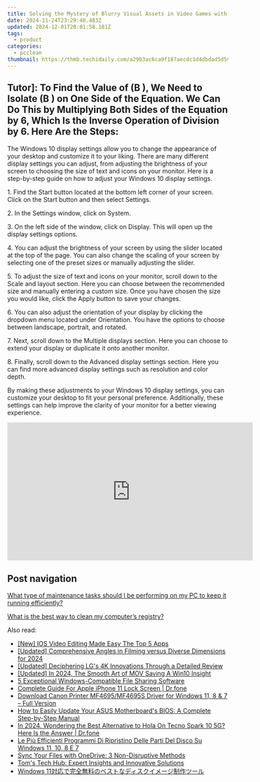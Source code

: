 ```yaml
---
title: Solving the Mystery of Blurry Visual Assets in Video Games with YL Software Expertise
date: 2024-11-24T23:29:48.483Z
updated: 2024-12-01T20:01:58.181Z
tags:
  - product
categories:
  - pcclean
thumbnail: https://thmb.techidaily.com/a29b3ac6ca9f187aecdc1d4dbdad5d59450793de0cab9f35e7f80c9b2a8a933d.png
---
```


## Tutor]: To Find the Value of \(B \), We Need to Isolate \(B \) on One Side of the Equation. We Can Do This by Multiplying Both Sides of the Equation by 6, Which Is the Inverse Operation of Division by 6. Here Are the Steps:

The Windows 10 display settings allow you to change the appearance of your desktop and customize it to your liking. There are many different display settings you can adjust, from adjusting the brightness of your screen to choosing the size of text and icons on your monitor. Here is a step-by-step guide on how to adjust your Windows 10 display settings. 

1\. Find the Start button located at the bottom left corner of your screen. Click on the Start button and then select Settings.

2\. In the Settings window, click on System.

3\. On the left side of the window, click on Display. This will open up the display settings options. 

4\. You can adjust the brightness of your screen by using the slider located at the top of the page. You can also change the scaling of your screen by selecting one of the preset sizes or manually adjusting the slider.

5\. To adjust the size of text and icons on your monitor, scroll down to the Scale and layout section. Here you can choose between the recommended size and manually entering a custom size. Once you have chosen the size you would like, click the Apply button to save your changes.

6\. You can also adjust the orientation of your display by clicking the dropdown menu located under Orientation. You have the options to choose between landscape, portrait, and rotated.

7\. Next, scroll down to the Multiple displays section. Here you can choose to extend your display or duplicate it onto another monitor.

8\. Finally, scroll down to the Advanced display settings section. Here you can find more advanced display settings such as resolution and color depth. 

By making these adjustments to your Windows 10 display settings, you can customize your desktop to fit your personal preference. Additionally, these settings can help improve the clarity of your monitor for a better viewing experience.

<!-- affiliate ads begin -->
<iframe width="560" height="315" src="https://www.youtube.com/embed/M5pwd2mwaQQ?si=qyZHgdTlbQbc32Mp" title="YouTube video player" frameborder="0" allow="accelerometer; autoplay; clipboard-write; encrypted-media; gyroscope; picture-in-picture; web-share" referrerpolicy="strict-origin-when-cross-origin" allowfullscreen></iframe>
<!-- affiliate ads end -->

## Post navigation

[What type of maintenance tasks should I be performing on my PC to keep it running efficiently?](https://tools.techidaily.com/pcclean/products/)

[What is the best way to clean my computer’s registry?](https://tools.techidaily.com/pcclean/products/)

<ins class="adsbygoogle"
     style="display:block"
     data-ad-format="autorelaxed"
     data-ad-client="ca-pub-7571918770474297"
     data-ad-slot="1223367746"></ins>

<ins class="adsbygoogle"
     style="display:block"
     data-ad-client="ca-pub-7571918770474297"
     data-ad-slot="8358498916"
     data-ad-format="auto"
     data-full-width-responsive="true"></ins>

<span class="atpl-alsoreadstyle">Also read:</span>
<div><ul>
<li><a href="https://youtube-tips.techidaily.com/os-video-editing-made-easy-the-top-5-apps/"><u>[New] IOS Video Editing Made Easy The Top 5 Apps</u></a></li>
<li><a href="https://vp-tips.techidaily.com/updated-comprehensive-angles-in-filming-versus-diverse-dimensions-for-2024/"><u>[Updated] Comprehensive Angles in Filming versus Diverse Dimensions for 2024</u></a></li>
<li><a href="https://fox-boxes.techidaily.com/updated-deciphering-lgs-4k-innovations-through-a-detailed-review/"><u>[Updated] Deciphering LG's 4K Innovations Through a Detailed Review</u></a></li>
<li><a href="https://screen-sharing-recording.techidaily.com/updated-in-2024-the-smooth-art-of-mov-saving-a-win10-insight/"><u>[Updated] In 2024, The Smooth Art of MOV Saving A Win10 Insight</u></a></li>
<li><a href="https://win11.techidaily.com/5-exceptional-windows-compatible-file-sharing-software/"><u>5 Exceptional Windows-Compatible File Sharing Software</u></a></li>
<li><a href="https://iphone-unlock.techidaily.com/complete-guide-for-apple-iphone-11-lock-screen-drfone-by-drfone-ios/"><u>Complete Guide For Apple iPhone 11 Lock Screen | Dr.fone</u></a></li>
<li><a href="https://win-amazing.techidaily.com/download-canon-printer-mf4695mf4695s-driver-for-windows-11-8-and-7-full-version/"><u>Download Canon Printer MF4695/MF4695S Driver for Windows 11, 8 & 7 – Full Version</u></a></li>
<li><a href="https://discover-amazing.techidaily.com/how-to-easily-update-your-asus-motherboards-bios-a-complete-step-by-step-manual/"><u>How to Easily Update Your ASUS Motherboard's BIOS: A Complete Step-by-Step Manual</u></a></li>
<li><a href="https://phone-solutions.techidaily.com/in-2024-wondering-the-best-alternative-to-hola-on-tecno-spark-10-5g-here-is-the-answer-drfone-by-drfone-virtual-android/"><u>In 2024, Wondering the Best Alternative to Hola On Tecno Spark 10 5G? Here Is the Answer | Dr.fone</u></a></li>
<li><a href="https://discover-amazing.techidaily.com/le-piu-efficienti-programmi-di-ripristino-delle-parti-del-disco-su-windows-11-10-8-e-7/"><u>Le Più Efficienti Programmi Di Ripristino Delle Parti Del Disco Su Windows 11, 10, 8 E 7</u></a></li>
<li><a href="https://discover-amazing.techidaily.com/sync-your-files-with-onedrive-3-non-disruptive-methods/"><u>Sync Your Files with OneDrive: 3 Non-Disruptive Methods</u></a></li>
<li><a href="https://hardware-tips.techidaily.com/toms-tech-hub-expert-insights-and-innovative-solutions/"><u>Tom's Tech Hub: Expert Insights and Innovative Solutions</u></a></li>
<li><a href="https://discover-amazing.techidaily.com/1728464060896-windows-11/"><u>Windows 11対応で完全無料のベストなディスクイメージ制作ツール</u></a></li>
</ul></div>

